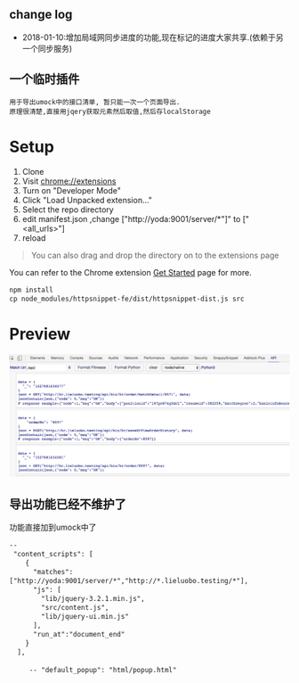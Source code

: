 ## change log
  - 2018-01-10:增加局域网同步进度的功能,现在标记的进度大家共享.(依赖于另一个同步服务)

## 一个临时插件
    用于导出umock中的接口清单, 暂只能一次一个页面导出.
    原理很清楚,直接用jqery获取元素然后取值,然后存localStorage
# Setup
1. Clone
1. Visit [chrome://extensions](chrome://extensions)
1. Turn on "Developer Mode"
1. Click "Load Unpacked extension..."
1. Select the repo directory
1. edit manifest.json ,change ["http://yoda:9001/server/*"]" to ["<all_urls>"]
1. reload

>You can also drag and drop the directory on to the extensions page

You can refer to the Chrome extension [Get Started](https://developer.chrome.com/extensions/getstarted) page for more.

    
    npm install
    cp node_modules/httpsnippet-fe/dist/httpsnippet-dist.js src

# Preview 
![](./preview2.png)
## 导出功能已经不维护了
功能直接加到umock中了   
 
    --
     "content_scripts": [
        {
          "matches": ["http://yoda:9001/server/*","http://*.lieluobo.testing/*"],
          "js": [
            "lib/jquery-3.2.1.min.js",
            "src/content.js",
            "lib/jquery-ui.min.js"
          ],
          "run_at":"document_end"
        }
      ],

         -- "default_popup": "html/popup.html"

